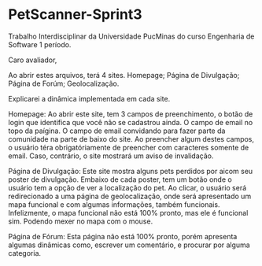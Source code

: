 # PetScanner-Sprint3
Trabalho Interdisciplinar da Universidade PucMinas do curso Engenharia de Software 1 período.

Caro avaliador,

Ao abrir estes arquivos, terá 4 sites. 
Homepage;
Página de Divulgação;
Página de Forúm;
Geolocalização.

Explicarei a dinâmica implementada em cada site.

Homepage: Ao abrir este site, tem 3 campos de preenchimento,
o botão de login que identifica que você não se cadastrou ainda.
O campo de email no topo da paígina.
O campo de email convidando para fazer parte da comunidade na parte de baixo do site.
Ao preencher algum destes campos, o usuário téra obrigatóriamente de preencher com caracteres somente
de email. Caso, contrário, o site mostrará um aviso de invalidação.


Página de Divulgação: Este site mostra alguns pets perdidos por aicom seu poster de divulgação. 
Embaixo de cada poster, tem um botão onde o usuário
tem a opção de ver a localização do pet. Ao clicar, o usuário
será redirecionado a uma página de geolocalização, onde será apresentado um mapa funcional
e com algumas informações, também funcionais.
Infelizmente, o mapa funcional não está 100% pronto, mas ele é funcional sim. Podendo mexer
no mapa com o mouse.

Página de Fórum: Esta página não está 100% pronto, porém apresenta algumas dinâmicas como, escrever um comentário,
e procurar por alguma categoria.
